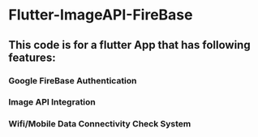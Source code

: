 # Flutter-ImageAPI-FireBase

## This code is for a flutter App that has following features:

### Google FireBase Authentication
### Image API Integration
### Wifi/Mobile Data Connectivity Check System

